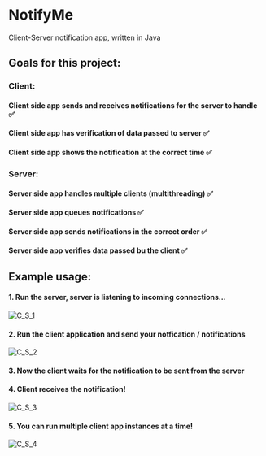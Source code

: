 

# NotifyMe
Client-Server notification app, written in Java

 
## Goals for this project:

### Client:

####  Client side app sends and receives notifications for the server to handle :white_check_mark:
####  Client side app has verification of data passed to server :white_check_mark:
####  Client side app shows the notification at the correct time :white_check_mark:

### Server:

####  Server side app handles multiple clients (multithreading) :white_check_mark:
####  Server side app queues notifications :white_check_mark:
####  Server side app sends notifications in the correct order :white_check_mark:
####  Server side app verifies data passed bu the client :white_check_mark:

## Example usage:

#### 1. Run the server, server is listening to incoming connections...
![C_S_1](https://user-images.githubusercontent.com/78366670/117467388-edb2da80-af53-11eb-8e5b-edcce287912a.png)

#### 2. Run the client application and send your notfication / notifications
![C_S_2](https://user-images.githubusercontent.com/78366670/117467885-674ac880-af54-11eb-82bf-ed555e9728e7.png)

#### 3. Now the client waits for the notification to be sent from the server

#### 4. Client receives the notification!
![C_S_3](https://user-images.githubusercontent.com/78366670/117468132-abd66400-af54-11eb-84a9-9e4e84aefa83.png)

#### 5. You can run multiple client app instances at a time! 
![C_S_4](https://user-images.githubusercontent.com/78366670/117468616-269f7f00-af55-11eb-8c47-c078dd4f0702.png)



